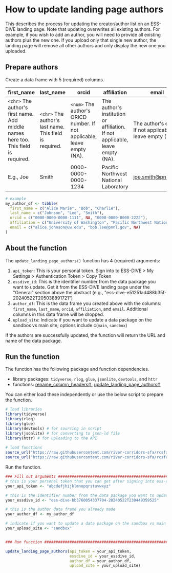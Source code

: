 # How to update landing page authors
This describes the process for updating the creator/author list on an ESS-DIVE landing page. Note that updating overwrites all existing authors. For example, if you wish to add an author, you will need to provide all existing authors plus the new one. If you upload only that single new author, the landing page will remove all other authors and only display the new one you uploaded. 

## Prepare authors
Create a data frame with 5 (required) columns. 

| first_name                                                                          | last_name                                               | orcid                                                                   | affiliation                                                                   | email                                                    |
| ----------------------------------------------------------------------------------- | ------------------------------------------------------- | ----------------------------------------------------------------------- | ----------------------------------------------------------------------------- | -------------------------------------------------------- |
| `<chr>` The author's first name. Add middle names here too. This field is required. | `<chr>` The author's last name. This field is required. | `<num>` The author's ORICD number. If not applicable, leave empty (NA). | The author's institution or affiliation. If not applicable, leave empty (NA). | The author's email. If not applicable, leave empty (NA). |
| E.g., Joe                                                                           | Smith                                                   | 0000-0000-0000-1234                                                     | Pacific Northwest National Laboratory                                         | joe.smith@pnnl.gov                                       |

``` R
# example
my_author_df <- tibble(
  first_name = c("Alice Marie", "Bob", "Charlie"),
  last_name = c("Johnson", "Lee", "Smith"),
  orcid = c("0000-0000-0000-1111", NA, "0000-0000-0000-2222"),
  affiliation = c("University of Washington", "Pacific Northwest National Laboratory", NA),
  email = c("alice.johnson@uw.edu", "bob.lee@pnnl.gov", NA)
)
```

## About the function
The `update_landing_page_authors()` function has 4 (required) arguments: 
1. `api_token`: This is your personal token. Sign into to ESS-DIVE > My Settings > Authentication Token > Copy Token
2. `essdive_id`: This is the identifier number from the data package you want to update. Get it from the ESS-DIVE landing page under the "General" section above the abstract (e.g., "ess-dive-e51251ad488b35f-20240522T205038891721")
3. `author_df`: This is the data frame you created above with the columns: `first_name`, `last_name`, `orcid`, `affiliation`, and `email`. Additional columns in this data frame will be dropped. 
4. `upload_site`: Indicate if you want to update a data package on the sandbox vs main site; options include c(`main`, `sandbox`)

If the authors are successfully updated, the function will return the URL and name of the data package. 
## Run the function
The function has the following package and function dependencies. 
- library packages: `tidyverse`, `rlog`, `glue`, `jsonlite`, `devtools`, and `httr`
- functions: [rename_column_headers()](https://github.com/river-corridors-sfa/rcsfa-data_processing_for_publication/blob/main/Data_Transformation/functions/rename_column_headers.R), [update_landing_page_authors()](https://github.com/river-corridors-sfa/rcsfa-data_processing_for_publication/blob/main/Data_Package_ESS-DIVE/update_ESS-DIVE_landing_page/update_landing_page_authors.R)

You can either load these independently or use the below script to prepare the function. 
``` R
# load libraries
library(tidyverse)
library(rlog)
library(glue)
library(devtools) # for sourcing in script
library(jsonlite) # for converting to json-ld file
library(httr) # for uploading to the API
  
# load functions
source_url("https://raw.githubusercontent.com/river-corridors-sfa/rcsfa-data_processing_for_publication/refs/heads/main/Data_Transformation/functions/rename_column_headers.R")
source_url("https://raw.githubusercontent.com/river-corridors-sfa/rcsfa-data_processing_for_publication/refs/heads/main/Data_Package_ESS-DIVE/update_ESS-DIVE_landing_page/update_landing_page_authors.R")
```

Run the function. 
``` R
### Fill out arguments #########################################################
# this is your personal token that you can get after signing into ess-dive
your_api_token <- "abcdefjhijklmnopqrstuvwxyz"

# this is the identifier number from the data package you want to update - you can get it from the ess-dive landing page
your_essdive_id <- "ess-dive-bb3760054337704-20240522T230449359525"

# this is the author data frame you already made
your_author_df <- my_author_df

# indicate if you want to update a data package on the sandbox vs main site - options include c("main", "sandbox")
your_upload_site <- "sandbox" 


### Run function ###############################################################

update_landing_page_authors(api_token = your_api_token,
                            essdive_id = your_essdive_id,
                            author_df = your_author_df,
                            upload_site = your_upload_site)
``` 
